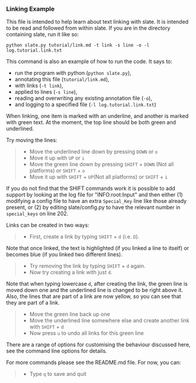 ### Linking Example

This file is intended to help learn about text linking with slate. It is
intended to be read and followed from within slate. If you are in the directory
containing slate, run it like so:

```shell
python slate.py tutorial/link.md -t link -s line -o -l log.tutorial.link.txt
```

This command is also an example of how to run the code. It says to:

 - run the program with python (`python slate.py`),
 - annotating this file (`tutorial/link.md`),
 - with links (`-t link`),
 - applied to lines (`-s line`),
 - reading and overwriting any existing annotation file (`-o`),
 - and logging to a specified file (`-l log.tutorial.link.txt`)

When linking, one item is marked with an underline, and another is marked with
green text. At the moment, the top line should be both green and underlined.

Try moving the lines:

  >- Move the underlined line down by pressing `DOWN` or `o`
  >- Move it up with `UP` or `i`
  >- Move the green line down by pressing `SHIFT` + `DOWN` (Not all platforms) or `SHIFT` + `o`
  >- Move it up with `SHIFT` + `UP`(Not all platforms) or `SHIFT` + `i`

If you do not find that the SHIFT commands work it is possible to add support
by looking at the log file for "INFO:root:Input" and then either (1) modifying
a config file to have an extra `Special_Key` line like those already present,
or (2) by editing slate/config.py to have the relevant number in `special_keys`
on line 202.

Links can be created in two ways:

  >- First, create a link by typing `SHIFT` + `d` (i.e. `D`).

Note that once linked, the text is highlighted (if you linked a line to itself)
or becomes blue (if you linked two different lines).

  >- Try removing the link by typing `SHIFT` + `d` again.
  >- Now try creating a link with just `d`.

Note that when typing lowercase `d`, after creating the link, the green line is
moved down one and the underlined line is changed to be right above it. Also,
the lines that are part of a link are now yellow, so you can see that they are
part of a link.

  >- Move the green line back up one
  >- Move the underlined line somewhere else and create another link with `SHIFT` + `d`
  >- Now press `u` to undo all links for this green line

There are a range of options for customising the behaviour discussed here, see
the command line options for details.

For more commands please see the README.md file. For now, you can:

 >- Type `q` to save and quit


